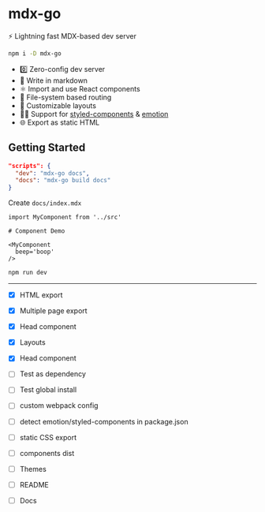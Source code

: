 
# mdx-go

:zap: Lightning fast MDX-based dev server

```sh
npm i -D mdx-go
```

- :zero: Zero-config dev server
- :memo: Write in markdown
- :atom_symbol: Import and use React components
- :file_folder: File-system based routing
- :triangular_ruler: Customizable layouts
- :woman_singer: Support for [styled-components][] & [emotion][]
- :globe_with_meridians: Export as static HTML


## Getting Started


```json
"scripts": {
  "dev": "mdx-go docs",
  "docs": "mdx-go build docs"
}
```

Create `docs/index.mdx`

```mdx
import MyComponent from '../src'

# Component Demo

<MyComponent
  beep='boop'
/>
```

```sh
npm run dev
```

---

- [x] HTML export
- [x] Multiple page export
- [x] Head component
- [x] Layouts
- [x] Head component
- [ ] Test as dependency
- [ ] Test global install
- [ ] custom webpack config
- [ ] detect emotion/styled-components in package.json
- [ ] static CSS export
- [ ] components dist
- [ ] Themes
- [ ] README
- [ ] Docs



[MDX]: https://github.com/mdx-js/mdx
[styled-components]: https://github.com/styled-components/styled-components
[emotion]: https://github.com/emotion-js/emotion
